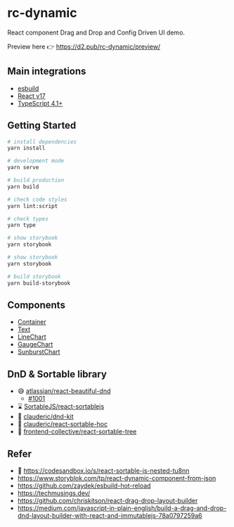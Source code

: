 # rc-dynamic

React component Drag and Drop and Config Driven UI demo.

Preview here 👉 https://d2.pub/rc-dynamic/preview/

## Main integrations

- [esbuild](https://esbuild.github.io/)
- [React v17](https://reactjs.org/blog/2020/10/20/react-v17.html)
- [TypeScript 4.1+](https://devblogs.microsoft.com/typescript/announcing-typescript-4-1/#jsx-factories)

## Getting Started

``` bash
# install dependencies
yarn install

# development mode
yarn serve

# build production
yarn build

# check code styles
yarn lint:script

# check types
yarn type

# show storybook
yarn storybook

# show storybook
yarn storybook

# build storybook
yarn build-storybook
```

## Components

- [Container](./src/components/basic/Container/index.tsx)
- [Text](./src/components/basic/Text/index.tsx)
- [LineChart](./src/components/basic/LineChart/index.tsx)
- [GaugeChart](./src/components/basic/GaugeChart/index.tsx)
- [SunburstChart](./src/components/basic/SunburstChart/index.tsx)

## DnD & Sortable library

- 😅 [atlassian/react-beautiful-dnd](https://github.com/atlassian/react-beautiful-dnd)
  - [#1001](https://github.com/atlassian/react-beautiful-dnd/issues/1001 )
- ⌛️ [SortableJS/react-sortablejs](https://github.com/SortableJS/react-sortablejs)
- 🤔 [clauderic/dnd-kit](https://github.com/clauderic/dnd-kit)
- 🤔 [clauderic/react-sortable-hoc](https://github.com/clauderic/react-sortable-hoc)
- 🤔 [frontend-collective/react-sortable-tree](https://github.com/frontend-collective/react-sortable-tree)

## Refer

- 🌟 https://codesandbox.io/s/react-sortable-js-nested-tu8nn
- https://www.storyblok.com/tp/react-dynamic-component-from-json
- https://github.com/zaydek/esbuild-hot-reload
- https://techmusings.dev/
- https://github.com/chriskitson/react-drag-drop-layout-builder
- https://medium.com/javascript-in-plain-english/build-a-drag-and-drop-dnd-layout-builder-with-react-and-immutablejs-78a0797259a6
